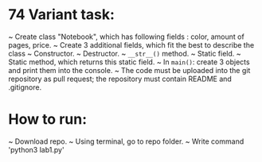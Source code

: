 # 74 Variant task:
~ Create class "Notebook", which has following fields : color, amount of pages, price.
~ Create 3 additional fields, which fit the best to describe the class
~ Constructor.
~ Destructor.
~ `__str__()` method.
~ Static field.
~ Static method, which returns this static field.
~ In `main()`: create 3 objects and print them into the console.
~ The code must be uploaded into the git repository as pull request; the repository must contain README and .gitignore.

# How to run:
~ Download repo.
~ Using terminal, go to repo folder.
~ Write command 'python3 lab1.py'
